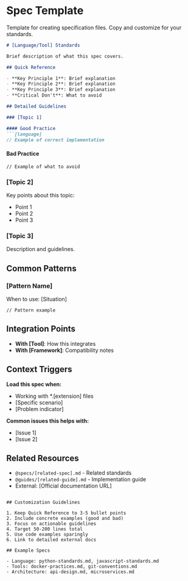 # Spec Template

Template for creating specification files. Copy and customize for your standards.

```markdown
# [Language/Tool] Standards

Brief description of what this spec covers.

## Quick Reference

- **Key Principle 1**: Brief explanation
- **Key Principle 2**: Brief explanation  
- **Key Principle 3**: Brief explanation
- **Critical Don't**: What to avoid

## Detailed Guidelines

### [Topic 1]

#### Good Practice
```[language]
// Example of correct implementation
```

#### Bad Practice
```[language]
// Example of what to avoid
```

### [Topic 2]

Key points about this topic:
- Point 1
- Point 2
- Point 3

### [Topic 3]

Description and guidelines.

## Common Patterns

### [Pattern Name]
When to use: [Situation]
```[language]
// Pattern example
```

## Integration Points

- **With [Tool]**: How this integrates
- **With [Framework]**: Compatibility notes

## Context Triggers

**Load this spec when:**
- Working with *.[extension] files
- [Specific scenario]
- [Problem indicator]

**Common issues this helps with:**
- [Issue 1]
- [Issue 2]

## Related Resources

- `@specs/[related-spec].md` - Related standards
- `@guides/[related-guide].md` - Implementation guide
- External: [Official documentation URL]
```

## Customization Guidelines

1. Keep Quick Reference to 3-5 bullet points
2. Include concrete examples (good and bad)
3. Focus on actionable guidelines
4. Target 50-200 lines total
5. Use code examples sparingly
6. Link to detailed external docs

## Example Specs

- Language: python-standards.md, javascript-standards.md
- Tools: docker-practices.md, git-conventions.md
- Architecture: api-design.md, microservices.md